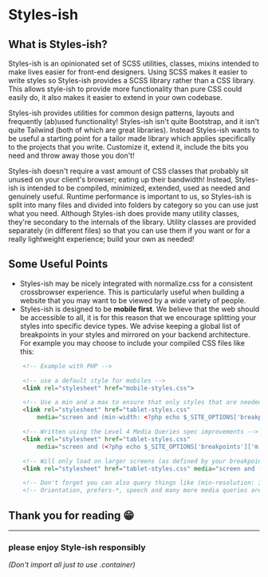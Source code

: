 # Styles-ish 

## What is Styles-ish?
Styles-ish is an opinionated set of SCSS utilities, classes, mixins intended to make lives easier for front-end designers.
Using SCSS makes it easier to write styles so Styles-ish provides a SCSS library rather than a CSS library. 
This allows style-ish to provide more functionality than pure CSS could easily do, it also makes it easier to extend in your own codebase.

Styles-ish provides utilities for common design patterns, layouts and frequently (ab)used functionality!
Styles-ish isn't quite Bootstrap, and it isn't quite Tailwind (both of which are great libraries).
Instead Styles-ish wants to be useful a starting point for a tailor made library which applies specifically to the projects that you write.
Customize it, extend it, include the bits you need and throw away those you don't!

Styles-ish doesn't require a vast amount of CSS classes that probably sit unused on your client's browser; eating up their bandwidth!
Instead, Styles-ish is intended to be compiled, minimized, extended, used as needed and genuinely useful.
Runtime performance is important to us, so Styles-ish is split into many files and divided into folders by category so you can use just what you need.
Although Styles-ish does provide many utility classes, they're secondary to the internals of the library.
Utility classes are provided separately (in different files) so that you can use them if you want or for a really lightweight experience; build your own as needed!

## Some Useful Points
- Styles-ish may be nicely integrated with normalize.css for a consistent crossbrowser experience.
This is particularly useful when building a website that you may want to be viewed by a wide variety of people.
- Styles-ish is designed to be **mobile first**. 
We believe that the web should be accessible to all, it is for this reason that we encourage splitting your styles into specific device types.
We advise keeping a global list of breakpoints in your styles and mirrored on your backend architecture. For example you may choose to include your compiled CSS files like this:

```html
    <!-- Example with PHP -->

    <!-- use a default style for mobiles -->
    <link rel="stylesheet" href="mobile-styles.css">

    <!-- Use a min and a max to ensure that only styles that are needed get loaded for this device -->
    <link rel="stylesheet" href="tablet-styles.css" 
        media="screen and (min-width: <?php echo $_SITE_OPTIONS['breakpoints']['m']; ?>em) and (max-width: <?php echo $_SITE_OPTIONS['breakpoints']['m']; ?>em)">

    <!-- Written using the Level 4 Media Queries spec improvements -->
    <link rel="stylesheet" href="tablet-styles.css" 
        media="screen and (<?php echo $_SITE_OPTIONS['breakpoints']['m']; ?>em) <= width <= <?php echo $_SITE_OPTIONS['breakpoints']['m']; ?>em)">

    <!-- Will only load on larger screens (as defined by your breakpoints) -->
    <link rel="stylesheet" href="tablet-styles.css" media="screen and (min-width: <?php echo $_SITE_OPTIONS['breakpoints']['xl']; ?>px">

    <!-- Don't forget you can also query things like (min-resolution: 300dpi) for high res screens. Or query certain CSS or device capabilites e.g. hover -->
    <!-- Orientation, prefers-*, speech and many more media queries are great ways of making your website more accessible, individual and professional! -->

```

## Thank you for reading 😁

---

### please enjoy Style-ish responsibly
*(Don't import all just to use .container)*